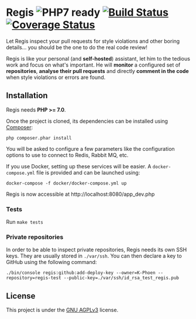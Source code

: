 Regis ![PHP7 ready](https://img.shields.io/badge/PHP7-ready-green.svg) [![Build Status](https://travis-ci.org/K-Phoen/regis.svg?branch=master)](https://travis-ci.org/K-Phoen/regis) [![Coverage Status](https://coveralls.io/repos/github/K-Phoen/regis/badge.svg?branch=master)](https://coveralls.io/github/K-Phoen/regis?branch=master)
=====

Let Regis inspect your pull requests for style violations and other boring
details… you should be the one to do the real code review!

Regis is like your personal (and **self-hosted**) assistant, let him to the
tedious work and focus on what's important. He will **monitor** a configured set
of **repositories**, **analyse their pull requests** and directly **comment in
the code** when style violations or errors are found.

Installation
------------

Regis needs **PHP >= 7.0**.

Once the project is cloned, its dependencies can be installed using
[Composer](https://getcomposer.org/):

```
php composer.phar install
```

You will be asked to configure a few parameters like the configuration options
to use to connect to Redis, Rabbit MQ, etc.

If you use Docker, setting up these services will be easier. A `docker-compose.yml`
file is provided and can be launched using:

```
docker-compose -f docker/docker-compose.yml up
```

Regis is now accessible at http://localhost:8080/app_dev.php

### Tests

Run `make tests`

### Private repositories

In order to be able to inspect private repositories, Regis needs its own SSH
keys. They are usually stored in `./var/ssh`.
You can then declare a key to GitHub using the following command:

```
./bin/console regis:github:add-deploy-key --owner=K-Phoen --repository=regis-test --public-key=./var/ssh/id_rsa_test_regis.pub
```

License
-------

This project is under the [GNU AGPLv3](LICENSE) license.
